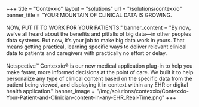 +++
title = "Contexxio"
layout = "solutions" 
url = "/solutions/contexxio"
banner_title   = "YOUR MOUNTAIN OF CLINICAL DATA IS GROWING. <br><br>NOW, PUT IT TO WORK FOR YOUR PATIENTS."
banner_content = "By now, we’ve all heard about the benefits and pitfalls of big data—in other peoples data systems. But now, it’s your job to make big data work in yours. That means getting practical, learning specific ways to deliver relevant clinical data to patients and caregivers with practically no effort or delay.<br/><br/>Netspective™ Contexxio® is our new medical application plug-in to help you make faster, more informed decisions at the point of care. We built it to help personalize any type of clinical content based on the specific data from the patient being viewed, and displaying it in context within any EHR or digital health application."
banner_image = "/img/solutions/contexxio/Contexxio-Your-Patient-and-Clinician-content-in-any-EHR_Real-Time.png"
+++